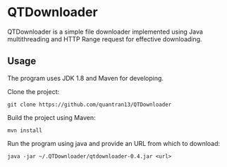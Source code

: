 # QTDownloader

QTDownloader is a simple file downloader implemented using Java multithreading and HTTP Range request for effective downloading.

## Usage

The program uses JDK 1.8 and Maven for developing.

Clone the project:
```git
git clone https://github.com/quantran13/QTDownloader
```

Build the project using Maven:
```
mvn install
```

Run the program using java and provide an URL from which to download:
```
java -jar ~/.QTDownloader/qtdownloader-0.4.jar <url>
```
